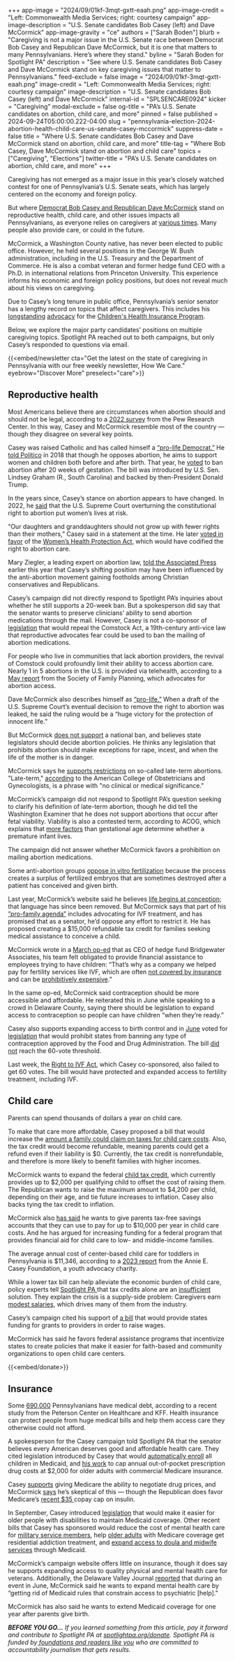 +++
app-image = "2024/09/01kf-3mqt-gxtt-eaah.png"
app-image-credit = "Left: Commonwealth Media Services; right: courtesy campaign"
app-image-description = "U.S. Senate candidates Bob Casey (left) and Dave McCormick"
app-image-gravity = "ce"
authors = ["Sarah Boden"]
blurb = "Caregiving is not a major issue in the U.S. Senate race between Democrat Bob Casey and Republican Dave McCormick, but it is one that matters to many Pennsylvanians. Here’s where they stand."
byline = "Sarah Boden for Spotlight PA"
description = "See where U.S. Senate candidates Bob Casey and Dave McCormick stand on key caregiving issues that matter to Pennsylvanians."
feed-exclude = false
image = "2024/09/01kf-3mqt-gxtt-eaah.png"
image-credit = "Left: Commonwealth Media Services; right: courtesy campaign"
image-description = "U.S. Senate candidates Bob Casey (left) and Dave McCormick"
internal-id = "SPLSENCARE0924"
kicker = "Caregiving"
modal-exclude = false
og-title = "PA’s U.S. Senate candidates on abortion, child care, and more"
pinned = false
published = 2024-09-24T05:00:00.222-04:00
slug = "pennsylvania-election-2024-abortion-health-child-care-us-senate-casey-mccormick"
suppress-date = false
title = "Where U.S. Senate candidates Bob Casey and Dave McCormick stand on abortion, child care, and more"
title-tag = "Where Bob Casey, Dave McCormick stand on abortion and child care"
topics = ["Caregiving", "Elections"]
twitter-title = "PA’s U.S. Senate candidates on abortion, child care, and more"
+++

Caregiving has not emerged as a major issue in this year’s closely watched contest for one of Pennsylvania’s U.S. Senate seats, which has largely centered on the economy and foreign policy.

But where <a href="https://www.spotlightpa.org/news/2024/09/pennsylvania-election-2024-us-senate-candidates-bob-casey-dave-mccormick-third-parties/">Democrat Bob Casey and Republican Dave McCormick</a> stand on reproductive health, child care, and other issues impacts all Pennsylvanians, as everyone relies on caregivers at <a href="https://www.spotlightpa.org/news/2024/09/pennsylvania-census-alzheimers-child-care-nursing-homes-aging/">various times</a>. Many people also provide care, or could in the future.

McCormick, a Washington County native, has never been elected to public office. However, he held several positions in the George W. Bush administration, including in the U.S. Treasury and the Department of Commerce. He is also a combat veteran and former hedge fund CEO with a Ph.D. in international relations from Princeton University. This experience informs his economic and foreign policy positions, but does not reveal much about his views on caregiving.

Due to Casey’s long tenure in public office, Pennsylvania’s senior senator has a lengthy record on topics that affect caregivers. This includes his <a href="https://www.casey.senate.gov/news/releases/casey-amendment-would-protect-and-ensure-childrens-health-care">longstanding</a> <a href="https://www.casey.senate.gov/news/releases/casey-calls-for-chip-extension-through-2019">advocacy</a> for the <a href="https://www.kff.org/other/state-indicator/chip-program-name-and-type/?currentTimeframe=0&amp;sortModel=%7B%22colId%22:%22Location%22,%22sort%22:%22asc%22%7D">Children&#39;s Health Insurance Program</a>.

Below, we explore the major party candidates’ positions on multiple caregiving topics. Spotlight PA reached out to both campaigns, but only Casey’s responded to questions via email.

{{<embed/newsletter cta="Get the latest on the state of caregiving in Pennsylvania with our free weekly newsletter, How We Care." eyebrow="Discover More" preselect="care">}}

## Reproductive health

Most Americans believe there are circumstances when abortion should and should not be legal, according to a <a href="https://www.pewresearch.org/religion/2022/05/06/americas-abortion-quandary/">2022 survey</a> from the Pew Research Center. In this way, Casey and McCormick resemble most of the country — though they disagree on several key points.

Casey was raised Catholic and has called himself a <a href="https://penncapital-star.com/briefs/casey-sides-with-senate-republicans-in-failed-vote-to-advance-abortion-bill/">“pro-life Democrat.”</a> He <a href="https://www.politico.com/story/2018/07/02/casey-abortion-pennsylvania-midterms-689505">told Politico</a> in 2018 that though he opposes abortion, he aims to support women and children both before and after birth. That year, he <a href="https://www.politico.com/story/2018/01/29/senate-trump-20-week-abortion-ban-316002">voted</a> to ban abortion after 20 weeks of gestation. The bill was introduced by U.S. Sen. Lindsey Graham (R., South Carolina) and backed by then-President Donald Trump.

In the years since, Casey’s stance on abortion appears to have changed. In 2022, he <a href="https://www.casey.senate.gov/news/releases/casey-statement-on-supreme-court-overturning-roe">said</a> that the U.S. Supreme Court overturning the constitutional right to abortion put women’s lives at risk.

“Our daughters and granddaughters should not grow up with fewer rights than their mothers,” Casey said in a statement at the time. He later <a href="https://www.npr.org/2022/05/11/1097980529/senate-to-vote-on-a-bill-that-codifies-abortion-protections-but-it-will-likely-f">voted in favor</a> of the <a href="https://www.congress.gov/bill/118th-congress/senate-bill/701">Women’s Health Protection Act</a>, which would have codified the right to abortion care.

Mary Ziegler, a leading expert on abortion law, <a href="https://apnews.com/article/abortion-pennsylvania-senate-casey-mccormick-6f67b60b0e81b2631f02ab6cbb629678">told the Associated Press</a> earlier this year that Casey’s shifting position may have been influenced by the anti-abortion movement gaining footholds among Christian conservatives and Republicans.

Casey’s campaign did not directly respond to Spotlight PA’s inquiries about whether he still supports a 20-week ban. But a spokesperson did say that the senator wants to preserve clinicians’ ability to send abortion medications through the mail. However, Casey is not a co-sponsor of <a href="https://www.congress.gov/bill/118th-congress/senate-bill/4619/text">legislation</a> that would repeal the Comstock Act, a 19th-century anti-vice law that reproductive advocates fear could be used to ban the mailing of abortion medications.

For people who live in communities that lack abortion providers, the revival of Comstock could profoundly limit their ability to access abortion care. Nearly 1 in 5 abortions in the U.S. is provided via telehealth, according to a <a href="https://societyfp.org/wp-content/uploads/2024/05/WeCount-report-6-May-2024-Dec-2023-data_Final.pdf">May report</a> from the Society of Family Planning, which advocates for abortion access.

Dave McCormick also describes himself as <a href="https://www.davemccormickpa.com/issues/">“pro-life.”</a> When a draft of the U.S. Supreme Court’s eventual decision to remove the right to abortion was leaked, he said the ruling would be a “huge victory for the protection of innocent life.”

But McCormick <a href="https://x.com/DaveMcCormickPA/status/1806042252399046958?lang=en">does not support</a> a national ban, and believes state legislators should decide abortion policies. He thinks any legislation that prohibits abortion should make exceptions for rape, incest, and when the life of the mother is in danger.

McCormick says he <a href="https://www.foxnews.com/politics/republican-dave-mccormick-launches-bid-vulnerable-senate-seat-battleground-state">supports restrictions</a> on so-called late-term abortions. &#34;Late-term,&#34; <a href="https://www.acog.org/contact/media-center/abortion-language-guide">according</a> to the American College of Obstetricians and Gynecologists, is a phrase with &#34;no clinical or medical significance.&#34;

McCormick’s campaign did not respond to Spotlight PA’s question seeking to clarify his definition of late-term abortion, though he did tell the Washington Examiner that he does not support abortions that occur after fetal viability. Viability is also a contested term, according to ACOG, which explains that <a href="https://www.acog.org/clinical/clinical-guidance/obstetric-care-consensus/articles/2017/10/periviable-birth">more factors</a> than gestational age determine whether a premature infant lives.

The campaign did not answer whether McCormick favors a prohibition on mailing abortion medications.

Some anti-abortion groups <a href="https://www.politico.com/news/2024/03/12/anti-abortion-advocates-gop-ivf-00146369">oppose in vitro fertilization</a> because the process creates a surplus of fertilized embryos that are sometimes destroyed after a patient has conceived and given birth.

Last year, McCormick’s website said he believes <a href="https://web.archive.org/web/20230706162803/https://www.davemccormickpa.com/issues/">life begins at conception</a>; that language has since been removed. But McCormick says that part of his <a href="https://www.davemccormickpa.com/2024/03/12/helping-parents-experience-the-miracle-of-life/">”pro-family agenda”</a> includes advocating for IVF treatment, and has promised that as a senator, he’d oppose any effort to restrict it. He has proposed creating a $15,000 refundable tax credit for families seeking medical assistance to conceive a child.

McCormick wrote in a <a href="https://www.realclearpennsylvania.com/articles/2024/03/12/helping_parents_experience_the_miracle_of_life_1017858.html">March op-ed</a> that as CEO of hedge fund Bridgewater Associates, his team felt obligated to provide financial assistance to employees trying to have children: “That’s why as a company we helped pay for fertility services like IVF, which are often <a href="https://apnews.com/article/ivf-fertility-health-insurance-2052f7a172a271c4e9c038721f28c883">not covered by insurance</a> and can be <a href="https://www.cbsnews.com/news/ivf-fertility-treatment-costs-insurance-coverage-medicaid/">prohibitively expensive</a>.”

In the same op-ed, McCormick said contraception should be more accessible and affordable. He reiterated this in June while speaking to a crowd in Delaware County, saying there should be legislation to expand access to contraception so people can have children “when they’re ready.”

Casey also supports expanding access to birth control and in <a href="https://www.casey.senate.gov/news/releases/casey-statement-on-failed-right-to-contraception-act-vote">June</a> voted for <a href="https://www.congress.gov/bill/118th-congress/senate-bill/4381/text#:~:text=Placed%20on%20Calendar%20Senate%20(05%2F22%2F2024)&amp;text=To%20protect%20an%20individual&#39;s%20ability,and%20information%20related%20to%20contraception.">legislation</a> that would prohibit states from banning any type of contraception approved by the Food and Drug Administration. The bill <a href="https://apnews.com/article/contraception-senate-abortion-biden-trump-reproductive-rights-3f9e8546624a3acf8e64d1138fcb84b1">did not</a> reach the 60-vote threshold.

Last week, the <a href="https://www.congress.gov/bill/118th-congress/senate-bill/4445/text">Right to IVF Act</a>, which Casey co-sponsored, also failed to get 60 votes. The bill would have protected and expanded access to fertility treatment, including IVF.

## Child care

Parents can spend thousands of dollars a year on child care.

To make that care more affordable, Casey proposed a bill that would increase the <a href="https://www.congress.gov/bill/118th-congress/senate-bill/3657/text">amount a family could claim on taxes for child care costs</a>. Also, the tax credit would become refundable, meaning parents could get a refund even if their liability is $0. Currently, the tax credit is nonrefundable, and therefore is more likely to benefit families with higher incomes.

McCormick wants to expand the federal <a href="https://www.irs.gov/credits-deductions/individuals/refundable-tax-credits#:~:text=If%20you%20have%20a%20child,Have%20a%20Social%20Security%20number">child tax credit</a>, which currently provides up to $2,000 per qualifying child to offset the cost of raising them. The Republican wants to raise the maximum amount to $4,200 per child, depending on their age, and tie future increases to inflation. Casey also backs tying the tax credit to inflation.

McCormick also <a href="https://www.linkedin.com/posts/davemccormickpa_dave-mccormick-wants-to-help-families-pay-activity-7213168887784243200-FCXT/">has said</a> he wants to give parents tax-free savings accounts that they can use to pay for up to $10,000 per year in child care costs. And he has argued for increasing funding for a federal program that provides financial aid for child care to low- and middle-income families.

The average annual cost of center-based child care for toddlers in Pennsylvania is $11,346, according to a <a href="https://assets.aecf.org/m/resourcedoc/aecf-2023kidscountdatabook-2023.pdf">2023 report</a> from the Annie E. Casey Foundation, a youth advocacy charity.

While a lower tax bill can help alleviate the economic burden of child care, policy experts tell <a href="https://www.spotlightpa.org/news/2024/07/pennsylvania-child-care-tax-credits-chambers-commerce/">Spotlight PA </a>that tax credits alone are an <a href="https://www.spotlightpa.org/news/2024/07/pennsylvania-child-care-staffing-budget-funding-affordability-cost/">insufficient</a> solution. They explain the crisis is a supply-side problem: Caregivers earn <a href="https://www.bls.gov/oes/current/oes_pa.htm">modest salaries</a>, which drives many of them from the industry.

Casey’s campaign cited his support of <a href="https://www.congress.gov/bill/117th-congress/senate-bill/1360">a bill</a> that would provide states funding for grants to providers in order to raise wages.

McCormick has said he favors federal assistance programs that incentivize states to create policies that make it easier for faith-based and community organizations to open child care centers.

{{<embed/donate>}}

## Insurance

Some <a href="https://www.healthsystemtracker.org/brief/the-burden-of-medical-debt-in-the-united-states/?utm_source=newsletter&amp;utm_medium=email&amp;utm_campaign=newsletter_axiosvitals&amp;stream=top#Share%20of%20adults%20who%20have%20medical%20debt,%20by%20health%20status%20and%20disability%20status,%202021">690,000</a> Pennsylvanians have medical debt, according to a recent study from the Peterson Center on Healthcare and KFF. Health insurance can protect people from huge medical bills and help them access care they otherwise could not afford.

A spokesperson for the Casey campaign told Spotlight PA that the senator believes every American deserves good and affordable health care. They cited legislation introduced by Casey that would <a href="https://www.casey.senate.gov/imo/media/doc/medicaid_for_every_child_one_pager.pdf">automatically enroll</a> all children in Medicaid, and <a href="https://www.congress.gov/bill/118th-congress/senate-bill/4671">his work</a> to cap annual out-of-pocket prescription drug costs at $2,000 for older adults with commercial Medicare insurance.

Casey <a href="https://www.casey.senate.gov/news/releases/medicare-drug-pricing-negotiations-set-to-begin-with-first-set-of-drugs-announced">supports</a> giving Medicare the ability to negotiate drug prices, and McCormick <a href="https://pennsylvaniaindependent.com/politics/gop-senate-nominee-dave-mccormick-opposes-medicare-negotiating-lower-drug-prices/">says</a> he’s skeptical of this — though the Republican does favor Medicare’s <a href="https://www.kff.org/policy-watch/the-facts-about-the-35-insulin-copay-cap-in-medicare/">recent $35 </a>copay cap on insulin.

In September, Casey introduced <a href="https://www.casey.senate.gov/news/releases/casey-blackburn-introduce-bipartisan-bill-to-lift-restriction-on-care-for-people-with-disabilities">legislation</a> that would make it easier for older people with disabilities to maintain Medicaid coverage. Other recent bills that Casey has sponsored would reduce the cost of mental health care for <a href="https://www.congress.gov/bill/118th-congress/senate-bill/4891/text?s=1&amp;r=20">military service members</a>, help <a href="https://www.congress.gov/bill/118th-congress/senate-bill/4860/text?s=1&amp;r=22">older adults</a> with Medicare coverage get residential addiction treatment, and <a href="https://www.congress.gov/bill/118th-congress/senate-bill/4304/text?s=1&amp;r=64">expand access to doula and midwife services</a> through Medicaid.

McCormick’s campaign website offers little on insurance, though it does say he supports expanding access to quality physical and mental health care for veterans. Additionally, the Delaware Valley Journal <a href="https://delawarevalleyjournal.com/senate-candidate-dave-mccormick-discusses-policies-to-help-families/">reported</a> that during an event in June, McCormick said he wants to expand mental health care by “getting rid of Medicaid rules that constrain access to psychiatric \[help\].&#34;

McCormick has also said he wants to extend Medicaid coverage for one year after parents give birth.

<strong><em>BEFORE YOU GO…</em></strong><em> If you learned something from this article, pay it forward and contribute to Spotlight PA at </em><a href="http://spotlightpa.org/donate"><em>spotlightpa.org/donate</em></a><em>. Spotlight PA is funded by</em><a href="https://www.spotlightpa.org/support"><em> foundations and readers like you</em></a><em> who are committed to accountability journalism that gets results.</em>

